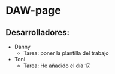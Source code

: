# DAW-page
## Desarrolladores:
- Danny
    - Tarea: poner la plantilla del trabajo
- Toni
    - Tarea: He añadido el día 17.



